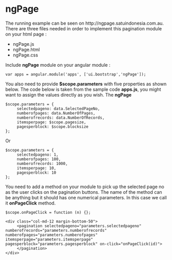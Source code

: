 # ngPage
<MTMarkdownOptions output='raw'>
The running example can be seen on http://ngpage.satuindonesia.com.au. There are three files needed in order to implement this pagination module on your html page :

* ngPage.js    
* ngPage.html
* ngPage.css


Include **ngPage** module on your angular module :

```
var apps = angular.module('apps', ['ui.bootstrap','ngPage']);
```

You also need to provide **$scope.parameters** with five properties as shown below. The code below is taken from the sample code **apps.js**, you might want to assign the values directly as you wish. The **ngPage** 

```
$scope.parameters = {
     selectedpageno: data.SelectedPageNo,
     numberofpages: data.NumberOfPages,
     numberofrecords: data.NumberOfRecords,
     itemsperpage: $scope.pagesize,
     pagesperblock: $scope.blocksize
};
```

Or

```
$scope.parameters = {
     selectedpageno: 1,
     numberofpages: 100,
     numberofrecords: 1000,
     itemsperpage: 10,
     pagesperblock: 10
};
```

You need to add a method on your module to pick up the selected page no as the user clicks on the pagination buttons. The name
of the method can be anything but it should has one numerical parameters. In this case we call it **onPageClick** method.

```
$scope.onPageClick = function (n) {};

```

```
<div class="col-md-12 margin-bottom-50">
     <pagination selectedpageno="parameters.selectedpageno" numberofrecords="parameters.numberofrecords" numberofpages="parameters.numberofpages" itemsperpage="parameters.itemsperpage" pagesperblock="parameters.pagesperblock" on-click="onPageClick(id)">
     </pagination>
</div>
```
